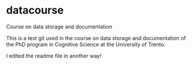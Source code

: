 # datacourse
Course on data storage and documentation

This is a test git used in the course on data storage and documentation of the PhD program in Cognitive Science at the University of Trento.


I edited the readme file in another way!
